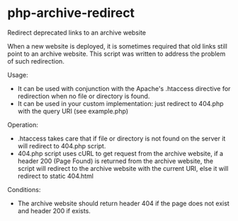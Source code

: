 php-archive-redirect
====================

Redirect deprecated links to an archive website

When a new website is deployed, it is sometimes required that old links still point to an archive website.
This script was written to address the problem of such redirection.

Usage:
* It can be used with conjunction with the Apache's .htaccess directive for redirection when no file or directory is found. 
* It can be used in your custom implementation: just redirect to 404.php with the query URI (see example.php)

Operation:
* .htaccess takes care that if file or directory is not found on the server it will redirect to 404.php script.
* 404.php script uses cURL to get request from the archive website, if a header 200 (Page Found) is returned from the archive website, the script will redirect to the archive website with the current URI, else it will redirect to static 404.html

Conditions:
* The archive website should return header 404 if the page does not exist and header 200 if exists.
